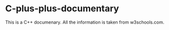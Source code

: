 # C-plus-plus-documentary

This is a C++ documenary. 
All the information is taken from w3schools.com.
